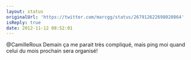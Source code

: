 ```yaml
---
layout: status
originalUrl: 'https://twitter.com/marcgg/status/267912622698020864'
isReply: true
date: 2012-11-12 08:52:01
---
```


@CamilleRoux Demain ça me parait très compliqué, mais ping moi quand celui du mois prochain sera organisé!
